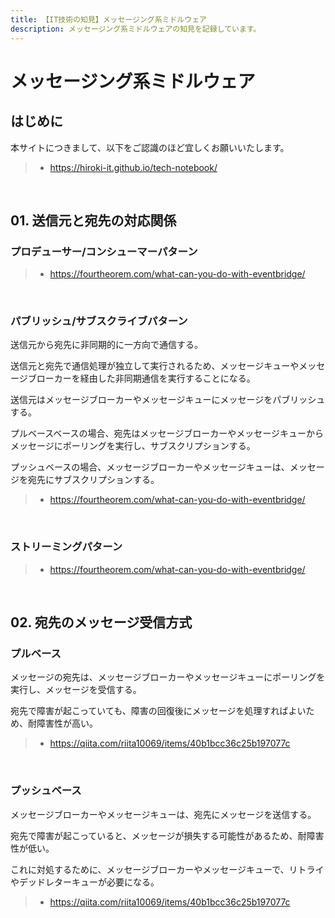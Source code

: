 ```yaml
---
title: 【IT技術の知見】メッセージング系ミドルウェア
description: メッセージング系ミドルウェアの知見を記録しています。
---
```


# メッセージング系ミドルウェア

## はじめに

本サイトにつきまして、以下をご認識のほど宜しくお願いいたします。

> - https://hiroki-it.github.io/tech-notebook/

<br>

## 01. 送信元と宛先の対応関係

### プロデューサー/コンシューマーパターン

> - https://fourtheorem.com/what-can-you-do-with-eventbridge/

<br>

### パブリッシュ/サブスクライブパターン

送信元から宛先に非同期的に一方向で通信する。

送信元と宛先で通信処理が独立して実行されるため、メッセージキューやメッセージブローカーを経由した非同期通信を実行することになる。

送信元はメッセージブローカーやメッセージキューにメッセージをパブリッシュする。

プルベースベースの場合、宛先はメッセージブローカーやメッセージキューからメッセージにポーリングを実行し、サブスクリプションする。

プッシュベースの場合、メッセージブローカーやメッセージキューは、メッセージを宛先にサブスクリプションする。

> - https://fourtheorem.com/what-can-you-do-with-eventbridge/

<br>

### ストリーミングパターン

> - https://fourtheorem.com/what-can-you-do-with-eventbridge/

<br>

## 02. 宛先のメッセージ受信方式

### プルベース

メッセージの宛先は、メッセージブローカーやメッセージキューにポーリングを実行し、メッセージを受信する。

宛先で障害が起こっていても、障害の回復後にメッセージを処理すればよいため、耐障害性が高い。

> - https://qiita.com/riita10069/items/40b1bcc36c25b197077c

<br>

### プッシュベース

メッセージブローカーやメッセージキューは、宛先にメッセージを送信する。

宛先で障害が起こっていると、メッセージが損失する可能性があるため、耐障害性が低い。

これに対処するために、メッセージブローカーやメッセージキューで、リトライやデッドレターキューが必要になる。

> - https://qiita.com/riita10069/items/40b1bcc36c25b197077c

<br>
